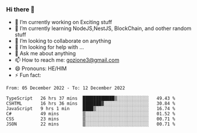 ### Hi there 👋

<!--
**charlieScript/charlieScript** is a ✨ _special_ ✨ repository because its `README.md` (this file) appears on your GitHub profile.

Here are some ideas to get you started: -->

- 🔭 I’m currently working on Exciting stuff
- 🌱 I’m currently learning NodeJS,NestJS, BlockChain, and oother random stuff
- 👯 I’m looking to collaborate on anything
- 🤔 I’m looking for help with ...
- 💬 Ask me about anything
- 📫 How to reach me: gozione3@gmail.com
- 😄 Pronouns: HE/HIM
- ⚡ Fun fact: 
<!--START_SECTION:waka-->

```text
From: 05 December 2022 - To: 12 December 2022

TypeScript   26 hrs 37 mins  ████████████▒░░░░░░░░░░░░   49.43 %
CSHTML       16 hrs 36 mins  ███████▓░░░░░░░░░░░░░░░░░   30.84 %
JavaScript   9 hrs 1 min     ████▒░░░░░░░░░░░░░░░░░░░░   16.74 %
C#           49 mins         ▒░░░░░░░░░░░░░░░░░░░░░░░░   01.52 %
CSS          23 mins         ▒░░░░░░░░░░░░░░░░░░░░░░░░   00.71 %
JSON         22 mins         ▒░░░░░░░░░░░░░░░░░░░░░░░░   00.71 %
```

<!--END_SECTION:waka-->
